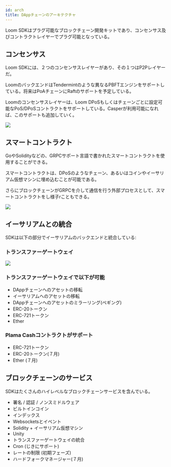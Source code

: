 ```yaml
---
id: arch
title: DAppチェーンのアーキテクチャ
---
```

Loom SDKはプラグ可能なブロックチェーン開発キットであり、コンセンサス及びコントラクトレイヤーでプラグ可能となっている。

## コンセンサス

Loom SDKには、２つのコンセンサスレイヤーがあり、その１つはP2Pレイヤーだ。

LoomのバックエンドはTendermintのような異なるPBFTエンジンをサポートしている。将来はPoAチェーンにRaftのサポートを予定している。

Loomのコンセンサスレイヤーは、Loom DPoSもしくはチェーンごとに設定可能なPoS/DPoSコントラクトをサポートしている。Casperが利用可能になれば、このサポートも追加していく。

![](/developers/img/loom-sdk-arch-overview.jpg)

## スマートコントラクト

GoやSolidityなどの、GRPCサポート言語で書かれたスマートコントラクトを使用することができる。

スマートコントラクトは、DPoSのようなチェーン、あるいはコインやイーサリアム仮想マシンに埋め込むことが可能である。

さらにブロックチェーンがGRPCを介して通信を行う外部プロセスとして、スマートコントラクトをし様子rこともできる。

![](/developers/img/loom-sdk-arch-contracts.jpg)

## イーサリアムとの統合

SDKは以下の部分でイーサリアムのバックエンドと統合している:

### トランスファーゲートウェイ

![](/developers/img/loom-sdk-arch-plasma.jpg)

### トランスファーゲートウェイで以下が可能

* DAppチェーンへのアセットの移転
* イーサリアムへのアセットの移転
* DAppチェーンへのアセットのミラーリング(ペギング)
* ERC-20トークン
* ERC-721トークン
* Ether

### Plama Cashコントラクトがサポート

* ERC-721トークン
* ERC-20トークン(７月)
* Ether (７月)

## ブロックチェーンのサービス

SDKはたくさんのハイレベルなブロックチェーンサービスを含んでいる。

* 署名 / 認証 / ノンスミドルウェア
* ビルトインコイン
* インデックス
* Websocketsとイベント
* Solidity + イーサリアム仮想マシン
* Unity
* トランスファーゲートウェイの統合
* Cron (じきにサポート)
* レートの制限 (初期フェーズ)
* ハードフォークマネージャー(７月)
